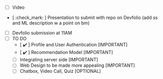 - [ ] Video
- [ :check_mark: ] Presentation to submit with repo on Devfolio (add ss and ML description w a point on bm)
- [ ] Devfolio submission at 11AM 
- [ ] TO DO
    - [ :heavy_check_mark: ] Profile and User Authentication [IMPORTANT]
    - [ :heavy_check_mark: ] Recommendation Model [IMPORTANT]
    - [ ] Integrating server side [IMPORTANT]
    - [ ] Web Design to be made more appealing [IMPORTANT]
    - [ ] Chatbox, Video Call, Quiz [OPTIONAL]
